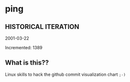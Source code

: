 # ping

## HISTORICAL ITERATION
2001-03-22

Incremented: 1389

## What is this?? 
Linux skills to hack the github commit visualization chart `;-)`
